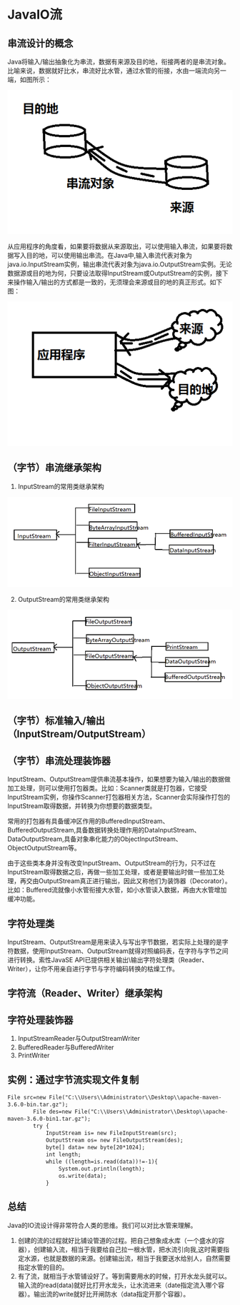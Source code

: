 # JavaIO流

## 串流设计的概念
Java将输入/输出抽象化为串流，数据有来源及目的地，衔接两者的是串流对象。比喻来说，数据就好比水，串流好比水管，通过水管的衔接，水由一端流向另一端，如图所示：

![](img/stream.png)

从应用程序的角度看，如果要将数据从来源取出，可以使用输入串流，如果要将数据写入目的地，可以使用输出串流。在Java中,输入串流代表对象为java.io.InputStream实例，输出串流代表对象为java.io.OutputStream实例。无论数据源或目的地为何，只要设法取得InputStream或OutputStream的实例，接下来操作输入/输出的方式都是一致的，无须理会来源或目的地的真正形式。如下图：

![](img/stream2.png)

## （字节）串流继承架构
1. InputStream的常用类继承架构

![](img/stream3.png)

2. OutputStream的常用类继承架构

![](img/stream4.png)

## （字节）标准输入/输出（InputStream/OutputStream）

## （字节）串流处理装饰器
InputStream、OutputStream提供串流基本操作，如果想要为输入/输出的数据做加工处理，则可以使用打包器类。比如：Scanner类就是打包器，它接受InputStream实例，你操作Scanner打包器相关方法，Scanner会实际操作打包的InputStream取得数据，并转换为你想要的数据类型。

常用的打包器有具备缓冲区作用的BufferedInputStream、BufferedOutputStream,具备数据转换处理作用的DataInputStream、DataOutputStream,具备对象串化能力的ObjectInputStream、ObjectOutputStream等。

由于这些类本身并没有改变InputStream、OutputStream的行为，只不过在InputStream取得数据之后，再做一些加工处理，或者是要输出时做一些加工处理，再交由OutputStream真正进行输出，因此又称他们为装饰器（Decorator）。比如：Buffered流就像小水管衔接大水管，如小水管读入数据，再由大水管增加缓冲功能。

## 字符处理类
InputStream、OutputStream是用来读入与写出字节数据，若实际上处理的是字符数据，使用InputStream、OutputStream就得对照编码表，在字符与字节之间进行转换。索性JavaSE API已提供相关输出\输出字符处理类（Reader、Writer），让你不用亲自进行字节与字符编码转换的枯燥工作。

## 字符流（Reader、Writer）继承架构

## 字符处理装饰器
1. InputStreamReader与OutputStreamWriter
2. BufferedReader与BufferedWriter
3. PrintWriter

## 实例：通过字节流实现文件复制
```
File src=new File("C:\\Users\\Administrator\\Desktop\\apache-maven-3.6.0-bin.tar.gz");
        File des=new File("C:\\Users\\Administrator\\Desktop\\apache-maven-3.6.0-bin1.tar.gz");
        try {
            InputStream is= new FileInputStream(src);
            OutputStream os= new FileOutputStream(des);
            byte[] data= new byte[20*1024];
            int length;
            while ((length=is.read(data))!=-1){
                System.out.println(length);
                os.write(data);
            }
```

## 总结
Java的IO流设计得非常符合人类的思维。我们可以对比水管来理解。
1. 创建的流的过程就好比铺设管道的过程。把自己想象成水库（一个盛水的容器），创建输入流，相当于我要给自己拉一根水管，把水流引向我,这时需要指定水源，也就是数据的来源。创建输出流，相当于我要送水给别人，自然需要指定水管的目的。
2. 有了流，就相当于水管铺设好了。等到需要用水的时候，打开水龙头就可以。输入流的read(data)就好比打开水龙头，让水流进来（date指定流入哪个容器）。输出流的write就好比开闸防水（data指定开那个容器）。
